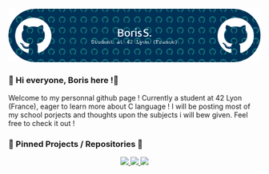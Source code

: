 ![Header](https://github.com/IBobbyI/IBobbyI/blob/main/github-header-image%20(1).png)

### 👋 Hi everyone, Boris here !👋

Welcome to my personnal github page !
Currently a student at 42 Lyon (France), eager to learn more about C language !
I will be posting most of my school porjects and thoughts upon the subjects i will bew given.
Feel free to check it out !

<!--
**IBobbyI/IBobbyI** is a ✨ _special_ ✨ repository because its `README.md` (this file) appears on your GitHub profile.

Here are some ideas to get you started:

- 🔭 I’m currently working on ...
- 🌱 I’m currently learning ...
- 👯 I’m looking to collaborate on ...
- 🤔 I’m looking for help with ...
- 💬 Ask me about ...
- 📫 How to reach me: ...
- 😄 Pronouns: ...
- ⚡ Fun fact: ...
-->

### 📌 Pinned Projects / Repositories 📌
<p align="center">
    <a href="https://github.com/IBobbyI/Libft42">
      <img width="200" src="https://www.guidedelamobilite.com/wp-content/uploads/2017/01/ecole_42_guide_de_la_mobilite-261x185.jpg"/>
    </a>
    <a href="https://github.com/IBobbyI/Ft_Printf42">
      <img width="200" src="https://www.guidedelamobilite.com/wp-content/uploads/2017/01/ecole_42_guide_de_la_mobilite-261x185.jpg"/>
      <!--   <img align="center" src="https://github-readme-stats.vercel.app/api/pin/?username=leviarista&repo=eco-stats-peru&show_icons=true&theme=tokyonight&show_owner=false" /> -->
    </a>
    <a href="https://github.com/IBobbyI/Get_Next_Line42">
      <img width="200" src="https://www.guidedelamobilite.com/wp-content/uploads/2017/01/ecole_42_guide_de_la_mobilite-261x185.jpg"/>
      <!--   <img align="center" src="https://github-readme-stats.vercel.app/api/pin/?username=leviarista&repo=twenty_one_mining&show_icons=true&theme=tokyonight&show_owner=false" /> -->
    </a>
</p>
